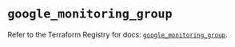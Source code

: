 # `google_monitoring_group`

Refer to the Terraform Registry for docs: [`google_monitoring_group`](https://registry.terraform.io/providers/hashicorp/google/6.37.0/docs/resources/monitoring_group).
